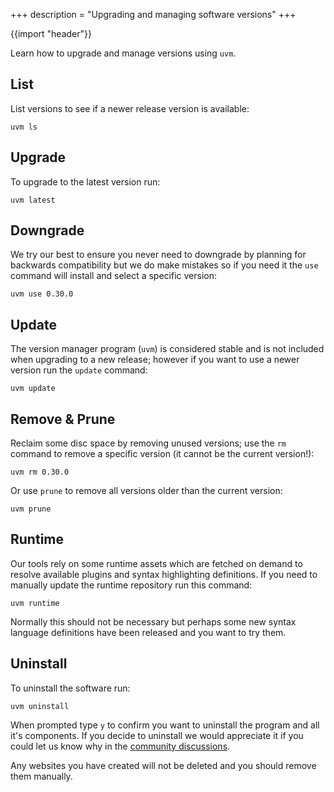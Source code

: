 +++
description = "Upgrading and managing software versions"
+++

{{import "header"}}

Learn how to upgrade and manage versions using `uvm`.

## List

List versions to see if a newer release version is available:

```text
uvm ls
```

## Upgrade

To upgrade to the latest version run:

```text
uvm latest
```

## Downgrade

We try our best to ensure you never need to downgrade by planning for backwards compatibility but we do make mistakes so if you need it the `use` command will install and select a specific version:

```text
uvm use 0.30.0
```

## Update

The version manager program (`uvm`) is considered stable and is not included when upgrading to a new release; however if you want to use a newer version run the `update` command:

```text
uvm update
```

## Remove & Prune

Reclaim some disc space by removing unused versions; use the `rm` command to remove a specific version (it cannot be the current version!):

```text
uvm rm 0.30.0
```

Or use `prune` to remove all versions older than the current version:

```text
uvm prune
```

## Runtime

Our tools rely on some runtime assets which are fetched on demand to resolve available plugins and syntax highlighting definitions. If you need to manually update the runtime repository run this command:

```text
uvm runtime
```

Normally this should not be necessary but perhaps some new syntax language definitions have been released and you want to try them.

## Uninstall

To uninstall the software run:

```text
uvm uninstall
```

When prompted type `y` to confirm you want to uninstall the program and all it's components. If you decide to uninstall we would appreciate it if you could let us know why in the [community discussions](https://github.com/uwe-app/community/discussions).

Any websites you have created will not be deleted and you should remove them manually.
